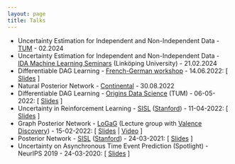 ```yaml
---
layout: page
title: Talks
---
```


- Uncertainty Estimation for Independent and Non-Independent Data - [TUM](https://www.cs.cit.tum.de/daml/startseite/) - 02.2024
- Uncertainty Estimation for Independent and Non-Independent Data - [IDA Machine Learning Seminars](https://www.ida.liu.se/research/machinelearning/seminars/MoreSeminars/SemVT2024.shtml) (Linköping University) - 21.02.2024 
- Differentiable DAG Learning - [French-German workshop](https://t2f7fbf68.emailsys1a.net/mailing/96/5035337/0/1cf03bf50f/index.html) - 14.06.2022: \[ [Slides]() \]
- Natural Posterior Network - [Continental](https://www.continental.com/en/) - 30.08.2022
- Differentiable DAG Learning - [Origins Data Science](https://www.origins-cluster.de/en/) (TUM) - 06-05-2022: \[ [Slides]() \]
- Uncertainty in Reinforcement Learning - [SISL](https://web.stanford.edu/group/sisl/cgi-bin/wordpress/) ([Stanford](https://www.stanford.edu/)) - 11-04-2022: \[ [Slides]() \]
- Graph Posterior Network - [LoGaG](https://hannes-stark.com/logag-reading-group) (Lecture group with [Valence Discovery](https://www.valencediscovery.com/)) - 15-02-2022: \[ [Slides]() \| [Video](https://www.youtube.com/watch?v=O8aRsjcutSY) \]
- Posterior Network - [SISL](https://web.stanford.edu/group/sisl/cgi-bin/wordpress/) ([Stanford](https://www.stanford.edu/)) - 24-03-2021: \[ [Slides]() \]
- Uncertainty on Asynchronous Time Event Prediction (Spotlight) - NeurIPS 2019 - 24-03-2020: \[ [Slides]() \]
